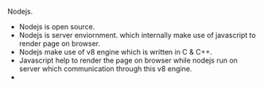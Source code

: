Nodejs.
- Nodejs is open source.
- Nodejs is server enviornment. which internally make use of javascript to render page on browser.
- Nodejs make use of v8 engine which is written in C & C++.
- Javascript help to render the page on browser while nodejs run on server which communication through this v8 engine.
- 

